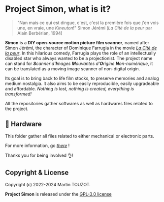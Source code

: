 # Project Simon, what is it?

> "Nan mais ce qui est dingue, c'est, c'est la première fois que j'en vois une, en vraie, une *Kineuton*!" Simon Jérémi (*La Cité de la peur* par Alain Berbérian, 1994)

**Simon** is a **DIY open-source motion picture film scanner**, named after Simon Jérémi, the character of Dominique Farrugia in the movie [*La Cité de la peur*](https://www.wikiwand.com/en/La_Cit%C3%A9_de_la_peur). In this hilarious comedy, Farrugia plays the role of an intellectually disabled star who always wanted to be a projectionist. The project name can stand for _**S**canner d'**I**mages **M**ouvantes d'**O**rigine **N**on-numérique_, it can be translated as a moving image scanner of non-digital origin.

Its goal is to bring back to life film stocks, to preserve memories and analog medium nostalgia. It also aims to be easily reproducible, easily upgradeable and affordable.  *Nothing is lost, nothing is created, everything is transformed!*

All the repositories gather softwares as well as hardwares files related to the project.

## :construction: Hardware

This folder gather all files related to either mechanical or electronic parts. 

For more information, go [*there*](https://github.com/Project-Simon/hardware)  !

Thanks you for being involved 👌!

## Copyright & License

Copyright (c) 2022-2024 Martin TOUZOT.

**Project Simon** is released under the [GPL-3.0 license](https://github.com/Project-Simon/.github/blob/main/LICENSE)
